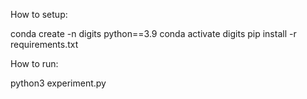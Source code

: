 How to setup:

conda create -n digits python==3.9
conda activate digits
pip install -r requirements.txt


How to run:

python3 experiment.py

